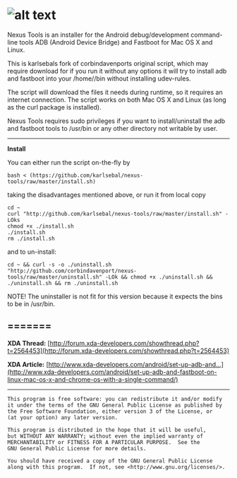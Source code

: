 ![alt text](http://i.imgur.com/shjM51Q.png "Nexus Tools")
===========

Nexus Tools is an installer for the Android debug/development command-line tools ADB (Android Device Bridge) and Fastboot for Mac OS X and Linux. 

This is karlsebals fork of corbindavenports original script, which may require download for if you run it without any options it will try to install adb and fastboot into your /home/<user>/bin without installing udev-rules.

The script will download the files it needs during runtime, so it requires an internet connection. The script works on both Mac OS X and Linux (as long as the curl package is installed).

Nexus Tools requires sudo privileges if you want to install/uninstall the adb and fastboot tools to /usr/bin or any other directory not writable by user.

---------------------------------------

__Install__

You can either run the script on-the-fly by

```
bash < (https://github.com/karlsebal/nexus-tools/raw/master/install.sh)
```

taking the disadvantages mentioned above, or run it from local copy 

```
cd ~ 
curl "http://github.com/karlsebal/nexus-tools/raw/master/install.sh" -LOks
chmod +x ./install.sh 
./install.sh 
rm ./install.sh
```

and to un-install:

```
cd ~ && curl -s -o ./uninstall.sh "http://github.com/corbindavenport/nexus-tools/raw/master/uninstall.sh" -LOk && chmod +x ./uninstall.sh && ./uninstall.sh && rm ./uninstall.sh
```

NOTE! The uninstaller is not fit for this version because it expects the bins to be in /usr/bin.


=======
---------------------------------------

__XDA Thread:__ [http://forum.xda-developers.com/showthread.php?t=2564453](http://forum.xda-developers.com/showthread.php?t=2564453)

__XDA Article:__ [http://www.xda-developers.com/android/set-up-adb-and...](http://www.xda-developers.com/android/set-up-adb-and-fastboot-on-linux-mac-os-x-and-chrome-os-with-a-single-command/)

---------------------------------------

    This program is free software: you can redistribute it and/or modify
    it under the terms of the GNU General Public License as published by
    the Free Software Foundation, either version 3 of the License, or
    (at your option) any later version.

    This program is distributed in the hope that it will be useful,
    but WITHOUT ANY WARRANTY; without even the implied warranty of
    MERCHANTABILITY or FITNESS FOR A PARTICULAR PURPOSE.  See the
    GNU General Public License for more details.

    You should have received a copy of the GNU General Public License
    along with this program.  If not, see <http://www.gnu.org/licenses/>.

